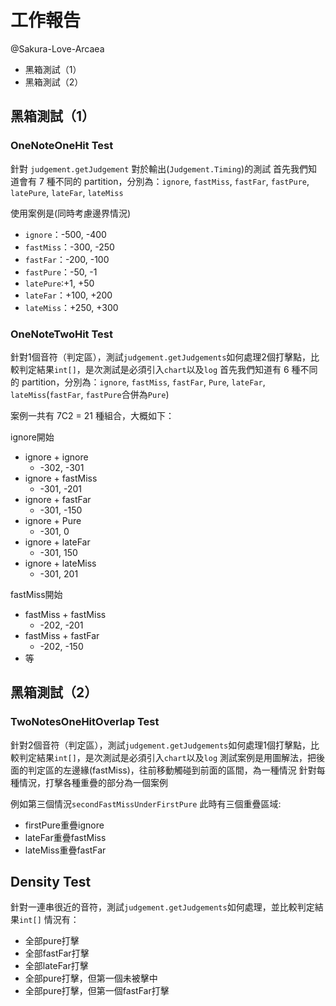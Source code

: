 # 工作報告

@Sakura-Love-Arcaea

-   黑箱測試（1）
-   黑箱測試（2）

## 黑箱測試（1）

### OneNoteOneHit Test

針對 `judgement.getJudgement` 對於輸出(`Judgement.Timing`)的測試
首先我們知道會有 7 種不同的 partition，分別為：`ignore`, `fastMiss`, `fastFar`, `fastPure`, `latePure`, `lateFar`, `lateMiss`

使用案例是(同時考慮邊界情況)
- `ignore`：-500, -400
- `fastMiss`：-300, -250
- `fastFar`：-200, -100
- `fastPure`：-50, -1
- `latePure`:+1, +50 
- `lateFar`：+100, +200
- `lateMiss`：+250, +300


### OneNoteTwoHit Test

針對1個音符（判定區），測試`judgement.getJudgements`如何處理2個打擊點，比較判定結果`int[]`，是次測試是必須引入`chart`以及`log`
首先我們知道有 6 種不同的 partition，分別為：`ignore`, `fastMiss`, `fastFar`, `Pure`, `lateFar`, `lateMiss`(`fastFar`, `fastPure`合併為`Pure`)

案例一共有 7C2 = 21 種組合，大概如下：

ignore開始
- ignore + ignore
  - -302, -301
- ignore + fastMiss
  - -301, -201
- ignore + fastFar
  - -301, -150
- ignore + Pure
  - -301, 0
- ignore + lateFar
  - -301, 150
- ignore + lateMiss
  - -301, 201


fastMiss開始
- fastMiss + fastMiss
  - -202, -201
- fastMiss + fastFar
  - -202, -150
- 等


## 黑箱測試（2）


### TwoNotesOneHitOverlap Test

針對2個音符（判定區），測試`judgement.getJudgements`如何處理1個打擊點，比較判定結果`int[]`，是次測試是必須引入`chart`以及`log`
測試案例是用圖解法，把後面的判定區的左邊緣(fastMiss)，往前移動觸碰到前面的區間，為一種情況
針對每種情況，打擊各種重疊的部分為一個案例

例如第三個情況`secondFastMissUnderFirstPure`
此時有三個重疊區域:
- firstPure重疊ignore
- lateFar重疊fastMiss
- lateMiss重疊fastFar



## Density Test

針對一連串很近的音符，測試`judgement.getJudgements`如何處理，並比較判定結果`int[]`
情況有：
- 全部pure打擊
- 全部fastFar打擊
- 全部lateFar打擊
- 全部pure打擊，但第一個未被擊中
- 全部pure打擊，但第一個fastFar打擊

